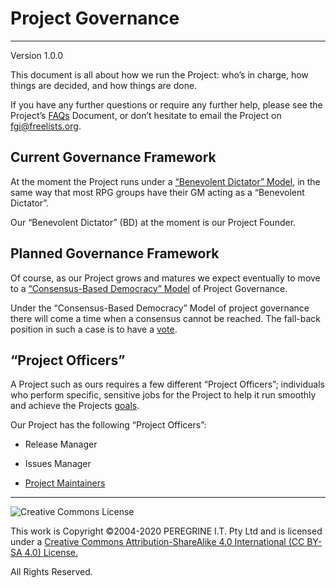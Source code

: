 # Project Governance

---

Version 1.0.0

This document is all about how we run the Project: who&rsquo;s in charge, how things are decided, and how things are done.

If you have any further questions or require any further help, please see the Project&rsquo;s [FAQs](https://github.com/Dulux-Oz/FGI/master/Project_Documentation/FAQs.md) Document, or don&rsquo;t hesitate to email the Project on <fgi@freelists.org>.

## Current Governance Framework

At the moment the Project runs under a [&ldquo;Benevolent Dictator&rdquo; Model](https://github.com/FGI/master/Project_Documentation/BD_Model.md), in the same way that most RPG groups have their GM acting as a &ldquo;Benevolent Dictator&rdquo;.

Our &ldquo;Benevolent Dictator&rdquo; (BD) at the moment is our Project Founder.

## Planned Governance Framework

Of course, as our Project grows and matures we expect eventually to move to a [&ldquo;Consensus-Based Democracy&rdquo; Model](https://github.com/FGI/master/Project_Documentation/CBD_Model.md) of Project Governance.

Under the &ldquo;Consensus-Based Democracy&rdquo; Model of project governance there will come a time when a consensus cannot be reached. The fall-back position in such a case is to have a [vote](https://github.com/FGI/master/Project_Documentation/Voting.md).

## &ldquo;Project Officers&rdquo;

A Project such as ours requires a few different &ldquo;Project Officers&rdquo;; individuals who perform specific, sensitive jobs for the Project to help it run smoothly and achieve the Projects [goals](https://github.com/FGI/master/Project_Documentation/Mission_Statement.md).

Our Project has the following &ldquo;Project Officers&rdquo;:

- Release Manager

- Issues Manager

- [Project Maintainers](https://github.com/FGI/master/Project_Documentation/Maintainers.md)

---

![Creative Commons License](https://i.creativecommons.org/l/by-sa/4.0/88x31.png "Creative Commons License")

This work is Copyright &copy;2004-2020 PEREGRINE I.T. Pty Ltd and is licensed under a [Creative Commons Attribution-ShareAlike 4.0 International (CC BY-SA 4.0) License.](https://creativecommons.org/licenses/by-sa/4.0/)

All Rights Reserved.

